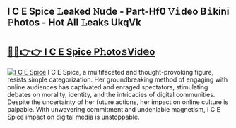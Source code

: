 ## I C E Spice 𝙻eaked 𝙽u𝚍e - Part-Hf0 𝚅𝚒deo B𝚒kini 𝙿hotos - Hot All 𝙻eaks UkqVk

# <h2><a href="http://ld2l0s1.urlbe.top/?page=I+C+E+Spice">🔗🔗👉👉 I C E Spice P𝚑oto𝚜Vid𝚎o</a></h2>

[![I C E Spice](https://i.imgur.com/eBuTRDB.gif)](http://ld2l0s1.urlbe.top/?page=I+C+E+Spice)
I C E Spice, a multifaceted and thought-provoking figure, resists simple categorization. Her groundbreaking method of engaging with online audiences has captivated and enraged spectators, stimulating debates on morality, identity, and the intricacies of digital communities. Despite the uncertainty of her future actions, her impact on online culture is palpable. With unwavering commitment and undeniable magnetism, I C E Spice impact on digital media is unstoppable.
